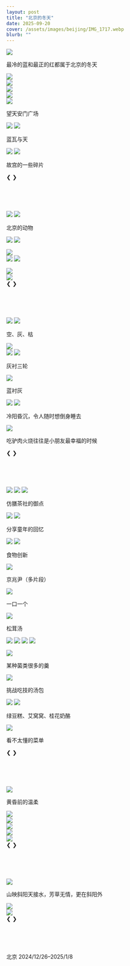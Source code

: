 ```yaml
---
layout: post
title: "北京的冬天"
date: 2025-09-20
cover: /assets/images/beijing/IMG_1717.webp
blurb: ""
---
```




<div class="carousel-container" style="margin-bottom: 80px">
    <div class="carousel-track">
        <div class="carousel-slide">
            <img src="/assets/images/beijing/IMG_1659.webp">
            <p class="caption"> 最冷的蓝和最正的红都属于北京的冬天 </p>
        </div>
        <div class="carousel-slide">
            <img src="/assets/images/beijing/IMG_1599.webp">
        </div>
        <div class="carousel-slide">
            <img src="/assets/images/beijing/IMG_1823.webp">
        </div>
        <div class="carousel-slide">
            <img src="/assets/images/beijing/IMG_1632.webp">
        </div>
        <div class="carousel-slide">
            <img src="/assets/images/beijing/IMG_9989.webp">
        </div>
        <div class="carousel-slide">
            <img src="/assets/images/beijing/leo.webp">
            <p class="caption"> 望天安门广场 </p>
        </div>
        <div class="carousel-slide">
            <div class="photo-row">
                <img src="/assets/images/beijing/IMG_2416.webp">
                <img src="/assets/images/beijing/IMG_9995.webp ">
            </div>
            <p class="caption"> 蓝瓦与天 </p>
        </div>
        <div class="carousel-slide">
            <div class="photo-row">
                <img src="/assets/images/beijing/IMG_5002.webp">
                <img src="/assets/images/beijing/IMG_1625.webp">
            </div>
            <p class="caption"> 故宫的一些碎片 </p>
        </div>
    </div>
    <!-- Navigation arrows -->
    <a class="prev">&#10094;</a>
    <a class="next">&#10095;</a>
</div>
<!-- 
<div class="carousel-container">
    <div class="carousel-track">
        <div class="carousel-slide">
            <div class="photo-row">
                <img src="/assets/images/beijing/IMG_2416.webp">
                <img src="/assets/images/beijing/IMG_9995.webp ">
            </div>
            <p class="caption"> 蓝瓦与天 </p>
        </div>
    </div>
    <a class="prev">&#10094;</a>
    <a class="next">&#10095;</a>
</div> -->

<!-- <div class="carousel-container">
    <div class="carousel-track">
        <div class="carousel-slide">
            <img src="/assets/images/beijing/IMG_2349.webp">
            <p class="caption"> 空、灰、枯 </p>
        </div>
        <div class="carousel-slide">
            <img src="/assets/images/beijing/IMG_9976.webp ">
        </div>
        <div class="carousel-slide">
            <img src="/assets/images/beijing/IMG_1708.webp ">
        </div>
    </div>
    <a class="prev">&#10094;</a>
    <a class="next">&#10095;</a>
</div> -->

<div class="carousel-container" style="margin-bottom: 80px">
    <div class="carousel-track">
        <div class="carousel-slide">
            <div class="photo-row">
                <img src="/assets/images/beijing/IMG_9934.webp">
                <img src="/assets/images/beijing/IMG_1592.webp">
            </div>
            <p class="caption"> 北京的动物 </p>
        </div>
        <div class="carousel-slide">
            <div class="photo-row">
                <img src="/assets/images/beijing/IMG_1608.webp">
                <img src="/assets/images/beijing/IMG_1810.webp">
            </div>
            <p class="caption"> </p>
        </div>
        <div class="carousel-slide">
            <img src="/assets/images/beijing/IMG_2388.webp">
        </div>
        <div class="carousel-slide">
            <div class="photo-row">
                <img src="/assets/images/beijing/IMG_1614.webp">
                <img src="/assets/images/beijing/IMG_2016.webp">
            </div>
            <p class="caption"> </p>
        </div>
        <div class="carousel-slide">
            <img src="/assets/images/beijing/IMG_1874.webp">
        </div>
        <div class="carousel-slide">
            <img src="/assets/images/beijing/IMG_1838.webp">
        </div>
    </div>
    <!-- Navigation arrows -->
    <a class="prev">&#10094;</a>
    <a class="next">&#10095;</a>
</div>



<div class="carousel-container" style="margin-bottom: 80px">
    <div class="carousel-track">
        <!-- <div class="carousel-slide">
            <div class="photo-row">
                <img src="/assets/images/beijing/IMG_1919.webp">
                <img src="/assets/images/beijing/IMG_1926.webp">
            </div>
            <p class="caption"> 人民大会堂 </p>
        </div> -->
        <div class="carousel-slide">
            <div class="photo-row">
                <img src="/assets/images/beijing/IMG_2349.webp">
                <!-- <img src="/assets/images/beijing/IMG_9976.webp "> -->
                <img src="/assets/images/beijing/IMG_1708.webp ">
            </div>
            <p class="caption"> 空、灰、枯 </p>
        </div>
        <div class="carousel-slide">
            <img src="/assets/images/beijing/IMG_1717.webp">
        </div>
        <div class="carousel-slide">
            <div class="photo-row">
                <img src="/assets/images/beijing/IMG_2105.webp">
                <img src="/assets/images/beijing/IMG_2035.webp">
            </div>
            <p class="caption"> 灰衬三轮 </p>
        </div>
        <div class="carousel-slide">
            <img src="/assets/images/beijing/IMG_2275.webp ">
            <p class="caption"> 蓝衬灰 </p>
        </div>
        <div class="carousel-slide">
            <div class="photo-row">
                <img src="/assets/images/beijing/IMG_2252.webp">
                <img src="/assets/images/beijing/IMG_0995.webp">
            </div>
            <p class="caption"> 冷阳昏沉，令人随时想倒身睡去</p>
        </div>
        <div class="carousel-slide">
            <img src="/assets/images/beijing/IMG_4997.webp">
            <p class="caption"> 吃驴肉火烧往往是小朋友最幸福的时候</p>
        </div>
    </div>
    <!-- Navigation arrows -->
    <a class="prev">&#10094;</a>
    <a class="next">&#10095;</a>
</div>
<!-- 
<div class="carousel-container">
    <div class="carousel-track">
        <div class="carousel-slide">
            <img src="/assets/images/beijing/IMG_2252.webp ">
            <p class="caption"> 冬天的长城也很应景 </p>
        </div>
        <div class="carousel-slide">
            <img src="/assets/images/beijing/IMG_2275.webp ">
        </div>
        <div class="carousel-slide">
            <img src="/assets/images/beijing/IMG_0995.webp">
            <p class="caption"> 冷阳昏沉，让人随时想倒身睡去</p>
        </div>
        <div class="carousel-slide">
            <img src="/assets/images/beijing/IMG_4997.webp">
            <p class="caption"> 吃驴肉火烧往往是小朋友最幸福的时候</p>
        </div>
    </div>
    <a class="prev">&#10094;</a>
    <a class="next">&#10095;</a>
</div> -->

<div class="carousel-container" style="margin-bottom: 80px">
    <div class="carousel-track">
        <div class="carousel-slide">
            <div class="photo-row">
                <img src="/assets/images/beijing/IMG_2441.webp">
                <img src="/assets/images/beijing/IMG_2438.webp">
                <img src="/assets/images/beijing/IMG_2444.webp">
            </div>
            <p class="caption"> 仿膳茶社的御点 </p>
        </div>
        <div class="carousel-slide">
            <div class="photo-row">
                <img src="/assets/images/beijing/IMG_2334.webp">
                <img src="/assets/images/beijing/IMG_2289.webp">
            </div>
            <p class="caption"> 分享童年的回忆 </p>
        </div>
        <div class="carousel-slide">
            <div class="photo-row">
                <img src="/assets/images/beijing/IMG_1968.webp">
                <img src="/assets/images/beijing/IMG_1971.webp">
            </div>
            <p class="caption"> 食物创新 </p>
        </div>
        <div class="carousel-slide">
            <img src="/assets/images/beijing/IMG_2110.webp">
            <p class="caption"> 京兆尹（多片段） </p>
        </div>
        <div class="carousel-slide">
            <img src="/assets/images/beijing/IMG_2125.webp">
            <p class="caption"> 一口一个 </p>
        </div>
        <div class="carousel-slide">
            <img src="/assets/images/beijing/IMG_2126.webp">
            <p class="caption"> 松茸汤 </p>
        </div>
        <div class="carousel-slide">
            <div class="photo-row">
                <img src="/assets/images/beijing/IMG_2127.webp">
                <img src="/assets/images/beijing/IMG_2129.webp">
                <img src="/assets/images/beijing/IMG_2134.webp">
                <img src="/assets/images/beijing/IMG_2136.webp">
            </div>
            <p class="caption">  </p>
        </div>
        <div class="carousel-slide">
            <img src="/assets/images/beijing/IMG_2131.webp">
            <p class="caption"> 某种菌类很多的羹 </p>
        </div>
        <div class="carousel-slide">
            <img src="/assets/images/beijing/IMG_2138.webp">
            <p class="caption"> 挑战吃技的汤包 </p>
        </div>
        <div class="carousel-slide">
            <div class="photo-row">
                <img src="/assets/images/beijing/IMG_2146.webp">
                <img src="/assets/images/beijing/IMG_2147.webp">
            </div>
            <p class="caption"> 绿豆糕、艾窝窝、桂花奶酪 </p>
        </div>
        <div class="carousel-slide">
            <img src="/assets/images/beijing/IMG_2117.webp">
            <p class="caption"> 看不太懂的菜单 </p>
        </div>
    </div>
    <!-- Navigation arrows -->
    <a class="prev">&#10094;</a>
    <a class="next">&#10095;</a>
</div>

<div class="carousel-container" style="margin-bottom: 80px">
    <div class="carousel-track">
        <div class="carousel-slide">
            <img src="/assets/images/beijing/IMG_1857.webp">
            <p class="caption"> 黄昏前的温柔 </p>
        </div>
        <div class="carousel-slide">
            <img src="/assets/images/beijing/IMG_1877.webp">
        </div>
        <div class="carousel-slide">
            <img src="/assets/images/beijing/IMG_6539.webp">
        </div>
        <div class="carousel-slide">
            <img src="/assets/images/beijing/IMG_2171.webp">
        </div>
        <div class="carousel-slide">
            <img src="/assets/images/beijing/X.webp ">
        </div>
        <div class="carousel-slide">
            <img src="/assets/images/beijing/IMG_1845.webp ">
        </div>
    </div>
    <!-- Navigation arrows -->
    <a class="prev">&#10094;</a>
    <a class="next">&#10095;</a>
</div>

<div class="carousel-container" style="margin-bottom: 80px">
    <div class="carousel-track">
        <div class="carousel-slide">
            <img src="/assets/images/beijing/IMG_1863.webp">
            <p class="caption"> 山映斜阳天接水，芳草无情，更在斜阳外 </p>
        </div>
        <div class="carousel-slide">
            <img src="/assets/images/beijing/IMG_1829.webp ">
        </div>
        <div class="carousel-slide">
            <img src="/assets/images/beijing/IMG_1880.webp ">
        </div>
    </div>
    <!-- Navigation arrows -->
    <a class="prev">&#10094;</a>
    <a class="next">&#10095;</a>
</div>

<!-- <div class="carousel-container">
    <div class="carousel-track">
        <div class="carousel-slide">
            <img src="/assets/images/beijing/IMG_2110.webp">
            <p class="caption"> 京兆尹（多片段） </p>
        </div>
        <div class="carousel-slide">
            <img src="/assets/images/beijing/IMG_2125.webp">
            <p class="caption"> 一口一个 </p>
        </div>
        <div class="carousel-slide">
            <img src="/assets/images/beijing/IMG_2126.webp">
            <p class="caption"> 松茸汤 </p>
        </div>
        <div class="carousel-slide">
            <div class="photo-row">
                <img src="/assets/images/beijing/IMG_2127.webp">
                <img src="/assets/images/beijing/IMG_2129.webp">
                <img src="/assets/images/beijing/IMG_2134.webp">
                <img src="/assets/images/beijing/IMG_2136.webp">
            </div>
            <p class="caption">  </p>
        </div>
        <div class="carousel-slide">
            <img src="/assets/images/beijing/IMG_2131.webp">
            <p class="caption"> 某种菌类很多的羹 </p>
        </div>
        <div class="carousel-slide">
            <img src="/assets/images/beijing/IMG_2138.webp">
            <p class="caption"> 挑战吃技的汤包 </p>
        </div>
        <div class="carousel-slide">
            <div class="photo-row">
                <img src="/assets/images/beijing/IMG_2146.webp">
                <img src="/assets/images/beijing/IMG_2147.webp">
            </div>
            <p class="caption"> 绿豆糕、艾窝窝、桂花奶酪 </p>
        </div>
        <div class="carousel-slide">
            <img src="/assets/images/beijing/IMG_2117.webp">
        </div>
    </div>
    <a class="prev">&#10094;</a>
    <a class="next">&#10095;</a>
</div>
 -->
北京 2024/12/26–2025/1/8